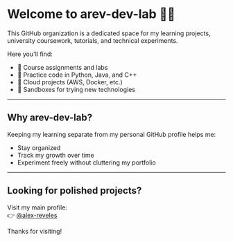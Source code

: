 # Welcome to arev-dev-lab 👨‍💻

This GitHub organization is a dedicated space for my learning projects, university coursework, tutorials, and technical experiments.

Here you'll find:
- 🔹 Course assignments and labs
- 🔹 Practice code in Python, Java, and C++
- 🔹 Cloud projects (AWS, Docker, etc.)
- 🔹 Sandboxes for trying new technologies

---

## Why arev-dev-lab?

Keeping my learning separate from my personal GitHub profile helps me:
- Stay organized
- Track my growth over time
- Experiment freely without cluttering my portfolio

---

## Looking for polished projects?

Visit my main profile:  
👉 [@alex-reveles](https://github.com/alex-reveles)

Thanks for visiting!

